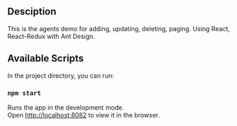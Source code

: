 ## Desciption
This is the agents demo for adding, updating, deleting, paging. Using React, React-Redux with Ant Design.

## Available Scripts
In the project directory, you can run:

### `npm start`

Runs the app in the development mode.<br />
Open [http://localhost:8082](http://localhost:8082) to view it in the browser.


